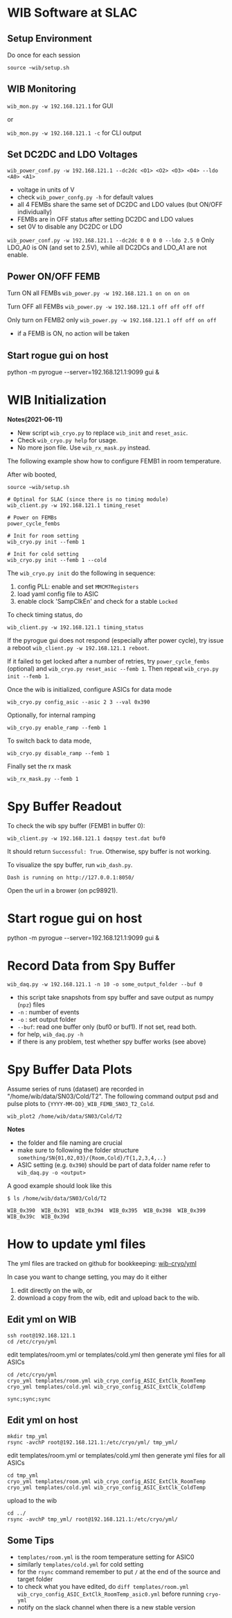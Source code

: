 WIB Software at SLAC
====================
Setup Environment
-----------------
Do once for each session

```
source ~wib/setup.sh
```

WIB Monitoring
--------------
`wib_mon.py -w 192.168.121.1` for GUI

or 

`wib_mon.py -w 192.168.121.1 -c` for CLI output

Set DC2DC and LDO Voltages
--------------------------
```
wib_power_conf.py -w 192.168.121.1 --dc2dc <O1> <O2> <O3> <O4> --ldo <A0> <A1>
```

- voltage in units of V
- check `wib_power_confg.py -h` for default values
- all 4 FEMBs share the same set of DC2DC and LDO values (but ON/OFF individually)
- FEMBs are in OFF status after setting DC2DC and LDO values
- set 0V to disable any DC2DC or LDO

`wib_power_conf.py -w 192.168.121.1 --dc2dc 0 0 0 0 --ldo 2.5 0`
Only LDO_A0 is ON (and set to 2.5V), while all DC2DCs and LDO_A1 are not enable.

Power ON/OFF FEMB
-----------------
Turn ON all FEMBs
`wib_power.py -w 192.168.121.1 on on on on`

Turn OFF all FEMBs
`wib_power.py -w 192.168.121.1 off off off off`

Only turn on FEMB2 only
`wib_power.py -w 192.168.121.1 off off on off`

- if a FEMB is ON, no action will be taken

Start rogue gui on host
-----------------------
python -m pyrogue --server=192.168.121.1:9099 gui &

WIB Initialization
==================
**Notes(2021-06-11)**
- New script `wib_cryo.py` to replace `wib_init` and `reset_asic`.
- Check `wib_cryo.py help` for usage.
- No more json file. Use `wib_rx_mask.py` instead.

The following example show how to configure FEMB1 in room temperature.

After wib booted,
```
source ~wib/setup.sh

# Optinal for SLAC (since there is no timing module)
wib_client.py -w 192.168.121.1 timing_reset

# Power on FEMBs
power_cycle_fembs

# Init for room setting
wib_cryo.py init --femb 1

# Init for cold setting
wib_cryo.py init --femb 1 --cold
```

The `wib_cryo.py init` do the following in sequence:
1. config PLL: enable and set `MMCM7Registers`
2. load yaml config file to ASIC 
3. enable clock 'SampClkEn' and check for a stable `Locked`

To check timing status, do
```
wib_client.py -w 192.168.121.1 timing_status
```

If the pyrogue gui does not respond (especially after power cycle), 
try issue a reboot `wib_client.py -w 192.168.121.1 reboot`.

If it failed to get locked after a number of retries, 
try `power_cycle_fembs` (optional) and `wib_cryo.py reset_asic --femb 1`.
Then repeat `wib_cryo.py init --femb 1`.

Once the wib is initialized, configure ASICs for data mode
```
wib_cryo.py config_asic --asic 2 3 --val 0x390
```

Optionally, for internal ramping
```
wib_cryo.py enable_ramp --femb 1
```
To switch back to data mode,
```
wib_cryo.py disable_ramp --femb 1
```

Finally set the rx mask 
```
wib_rx_mask.py --femb 1
```

Spy Buffer Readout
==================
To check the wib spy buffer (FEMB1 in buffer 0):
```
wib_client.py -w 192.168.121.1 daqspy test.dat buf0
```

It should return `Successful: True`. Otherwise, spy buffer is not working.

To visualize the spy buffer, run `wib_dash.py`.
```
Dash is running on http://127.0.0.1:8050/
```
Open the url in a brower (on pc98921).

Start rogue gui on host
=======================
python -m pyrogue --server=192.168.121.1:9099 gui &

Record Data from Spy Buffer
===========================
```
wib_daq.py -w 192.168.121.1 -n 10 -o some_output_folder --buf 0
```

- this script take snapshots from spy buffer and save output as numpy (`npz`) files
- `-n` : number of events
- `-o` : set output folder
- `--buf`: read one buffer only (buf0 or buf1). If not set, read both.
- for help, `wib_daq.py -h`
- if there is any problem, test whether spy buffer works (see above)

Spy Buffer Data Plots
=====================

Assume series of runs (dataset) are recorded in "/home/wib/data/SN03/Cold/T2".
The following command output psd and pulse plots to `{YYYY-MM-DD}_WIB_FEMB_SN03_T2_Cold`.
```
wib_plot2 /home/wib/data/SN03/Cold/T2
```

**Notes**
- the folder and file naming are crucial
- make sure to following the folder structure 
  `something/SN{01,02,03}/{Room,Cold}/T{1,2,3,4,..}`
- ASIC setting (e.g. `0x390`) should be part of data folder name
  refer to `wib_daq.py -o <output>`

A good example should look like this
```
$ ls /home/wib/data/SN03/Cold/T2 

WIB_0x390  WIB_0x391  WIB_0x394  WIB_0x395  WIB_0x398  WIB_0x399  WIB_0x39c  WIB_0x39d
```

How to update yml files
=======================

The yml files are tracked on github for bookkeeping:
[wib-cryo/yml](https://github.com/kvtsang/wib-cryo/tree/main/yml)

In case you want to change setting, you may do it either
1. edit directly on the  wib, or
2. download a copy from the wib, edit and upload back to the wib.

Edit yml on WIB
---------------
```
ssh root@192.168.121.1
cd /etc/cryo/yml
```

edit templates/room.yml or templates/cold.yml
then generate yml files for all ASICs

```
cd /etc/cryo/yml
cryo_yml templates/room.yml wib_cryo_config_ASIC_ExtClk_RoomTemp
cryo_yml templates/cold.yml wib_cryo_config_ASIC_ExtClk_ColdTemp

sync;sync;sync
```

Edit yml on host
----------------
```
mkdir tmp_yml
rsync -avchP root@192.168.121.1:/etc/cryo/yml/ tmp_yml/
```

edit templates/room.yml or templates/cold.yml
then generate yml files for all ASICs

```
cd tmp_yml
cryo_yml templates/room.yml wib_cryo_config_ASIC_ExtClk_RoomTemp
cryo_yml templates/cold.yml wib_cryo_config_ASIC_ExtClk_ColdTemp
```

upload to the wib
```
cd ../
rsync -avchP tmp_yml/ root@192.168.121.1:/etc/cryo/yml/
```

Some Tips
---------
- `templates/room.yml` is the room temperature setting for ASIC0 
- similarly `templates/cold.yml` for cold setting
- for the `rsync` command
  remember to put `/` at the end of the source and target folder
- to check what you have edited, do `diff templates/room.yml wib_cryo_config_ASIC_ExtClk_RoomTemp_asic0.yml` before running `cryo-yml`
- notify on the slack channel when there is a new stable version
